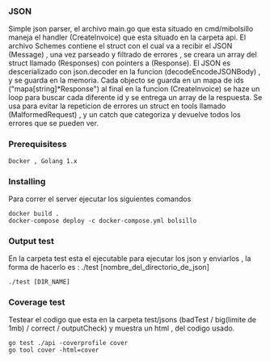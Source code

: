 ### JSON 

Simple json parser, el archivo main.go que esta situado en cmd/mibolsillo maneja el handler (CreateInvoice) que esta situado en la carpeta api.
El archivo Schemes contiene el struct con el cual va a recibir el JSON (Message) , una vez parseado y filtrado de errores , se creara un array del struct llamado (Responses) con pointers a (Response).
El JSON es descerializado con json.decoder en la funcion (decodeEncodeJSONBody) , y se guarda en la memoria. Cada objecto se guarda en un mapa de ids ("mapa[string]*Response") al final en la funcion (CreateInvoice) se haze un loop para buscar cada diferente id y se entrega un array de la respuesta.
Se usa para evitar la repeticion de errores un struct en tools llamado (MalformedRequest) , y un catch que categoriza y devuelve todos los errores que se pueden ver.

### Prerequisitess

```
Docker , Golang 1.x  
```

### Installing

Para correr el server ejecutar los siguientes comandos
```
docker build .
docker-compose deploy -c docker-compose.yml bolsillo
```

### Output test 
En la carpeta test esta el ejecutable para ejecutar los json y enviarlos , la forma de hacerlo es : ./test [nombre_del_directorio_de_json]
 ```
 ./test [DIR_NAME]
```

### Coverage test

Testear el codigo que esta en la carpeta test/jsons (badTest / big(limite de 1mb) / correct / outputCheck) y muestra un html , del codigo usado. 

```
go test ./api -coverprofile cover
go tool cover -html=cover
```